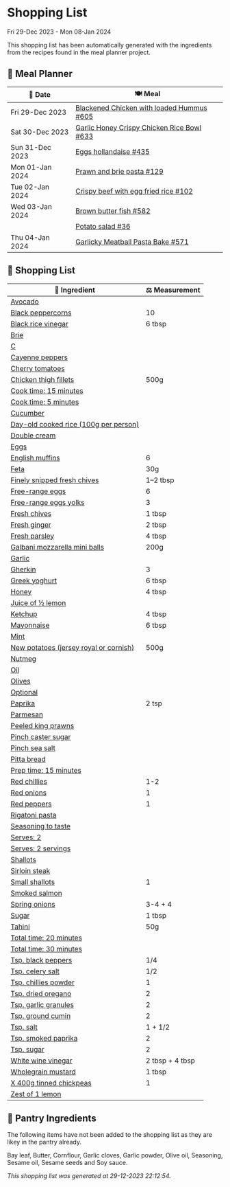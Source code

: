 # Shopping List

Fri 29-Dec 2023 - Mon 08-Jan 2024

This shopping list has been automatically generated with the ingredients from the recipes found in the meal planner project.

## 📅 Meal Planner

|📅 Date| 🍽️ Meal|
|----|----|
|Fri 29-Dec 2023|[Blackened Chicken with loaded Hummus #605](https://github.com/jcallaghan/The-Cookbook/issues/605)|
|Sat 30-Dec 2023|[Garlic Honey Crispy Chicken Rice Bowl #633](https://github.com/jcallaghan/The-Cookbook/issues/633)|
|Sun 31-Dec 2023|[Eggs hollandaise #435](https://github.com/jcallaghan/The-Cookbook/issues/435)|
|Mon 01-Jan 2024|[Prawn and brie pasta #129](https://github.com/jcallaghan/The-Cookbook/issues/129)|
|Tue 02-Jan 2024|[Crispy beef with egg fried rice #102](https://github.com/jcallaghan/The-Cookbook/issues/102)|
|Wed 03-Jan 2024|[Brown butter fish #582](https://github.com/jcallaghan/The-Cookbook/issues/582)|
||[Potato salad #36](https://github.com/jcallaghan/The-Cookbook/issues/36)|
|Thu 04-Jan 2024|[Garlicky Meatball Pasta Bake  #571](https://github.com/jcallaghan/The-Cookbook/issues/571)|

## 🛒 Shopping List

| 🍌 Ingredient| ⚖️ Measurement|
|----------|-----------|
|[Avocado](https://www.sainsburys.co.uk/gol-ui/SearchResults/Avocado)||
|[Black peppercorns](https://www.sainsburys.co.uk/gol-ui/SearchResults/Black%20peppercorns)|10|
|[Black rice vinegar](https://www.sainsburys.co.uk/gol-ui/SearchResults/Black%20rice%20vinegar)|6 tbsp|
|[Brie](https://www.sainsburys.co.uk/gol-ui/SearchResults/Brie)||
|[C](https://www.sainsburys.co.uk/gol-ui/SearchResults/C)||
|[Cayenne peppers](https://www.sainsburys.co.uk/gol-ui/SearchResults/Cayenne%20peppers)||
|[Cherry tomatoes](https://www.sainsburys.co.uk/gol-ui/SearchResults/Cherry%20tomatoes)||
|[Chicken thigh fillets](https://www.sainsburys.co.uk/gol-ui/SearchResults/Chicken%20thigh%20fillets)|500g|
|[Cook time: 15 minutes](https://www.sainsburys.co.uk/gol-ui/SearchResults/Cook%20time:%2015%20minutes)||
|[Cook time: 5 minutes](https://www.sainsburys.co.uk/gol-ui/SearchResults/Cook%20time:%205%20minutes)||
|[Cucumber](https://www.sainsburys.co.uk/gol-ui/SearchResults/Cucumber)||
|[Day-old cooked rice (100g per person)](https://www.sainsburys.co.uk/gol-ui/SearchResults/Day-old%20cooked%20rice%20(100g%20per%20person))||
|[Double cream](https://www.sainsburys.co.uk/gol-ui/SearchResults/Double%20cream)||
|[Eggs](https://www.sainsburys.co.uk/gol-ui/SearchResults/Eggs)||
|[English muffins](https://www.sainsburys.co.uk/gol-ui/SearchResults/English%20muffins)|6|
|[Feta](https://www.sainsburys.co.uk/gol-ui/SearchResults/Feta)|30g|
|[Finely snipped fresh chives](https://www.sainsburys.co.uk/gol-ui/SearchResults/Finely%20snipped%20fresh%20chives)|1–2 tbsp|
|[Free-range eggs](https://www.sainsburys.co.uk/gol-ui/SearchResults/Free-range%20eggs)|6|
|[Free-range eggs yolks](https://www.sainsburys.co.uk/gol-ui/SearchResults/Free-range%20eggs%20yolks)|3|
|[Fresh chives](https://www.sainsburys.co.uk/gol-ui/SearchResults/Fresh%20chives)|1 tbsp|
|[Fresh ginger](https://www.sainsburys.co.uk/gol-ui/SearchResults/Fresh%20ginger)|2 tbsp|
|[Fresh parsley](https://www.sainsburys.co.uk/gol-ui/SearchResults/Fresh%20parsley)|4 tbsp|
|[Galbani mozzarella mini balls](https://www.sainsburys.co.uk/gol-ui/SearchResults/Galbani%20mozzarella%20mini%20balls)|200g|
|[Garlic](https://www.sainsburys.co.uk/gol-ui/SearchResults/Garlic)||
|[Gherkin](https://www.sainsburys.co.uk/gol-ui/SearchResults/Gherkin)|3|
|[Greek yoghurt](https://www.sainsburys.co.uk/gol-ui/SearchResults/Greek%20yoghurt)|6 tbsp|
|[Honey](https://www.sainsburys.co.uk/gol-ui/SearchResults/Honey)|4 tbsp|
|[Juice of ½ lemon](https://www.sainsburys.co.uk/gol-ui/SearchResults/Juice%20of%20½%20lemon)||
|[Ketchup](https://www.sainsburys.co.uk/gol-ui/SearchResults/Ketchup)|4 tbsp|
|[Mayonnaise](https://www.sainsburys.co.uk/gol-ui/SearchResults/Mayonnaise)|6 tbsp|
|[Mint](https://www.sainsburys.co.uk/gol-ui/SearchResults/Mint)||
|[New potatoes (jersey royal or cornish)](https://www.sainsburys.co.uk/gol-ui/SearchResults/New%20potatoes%20(jersey%20royal%20or%20cornish))|500g|
|[Nutmeg](https://www.sainsburys.co.uk/gol-ui/SearchResults/Nutmeg)||
|[Oil](https://www.sainsburys.co.uk/gol-ui/SearchResults/Oil)||
|[Olives](https://www.sainsburys.co.uk/gol-ui/SearchResults/Olives)||
|[Optional](https://www.sainsburys.co.uk/gol-ui/SearchResults/Optional)||
|[Paprika](https://www.sainsburys.co.uk/gol-ui/SearchResults/Paprika)|2 tsp|
|[Parmesan](https://www.sainsburys.co.uk/gol-ui/SearchResults/Parmesan)||
|[Peeled king prawns](https://www.sainsburys.co.uk/gol-ui/SearchResults/Peeled%20king%20prawns)||
|[Pinch caster sugar](https://www.sainsburys.co.uk/gol-ui/SearchResults/Pinch%20caster%20sugar)||
|[Pinch sea salt](https://www.sainsburys.co.uk/gol-ui/SearchResults/Pinch%20sea%20salt)||
|[Pitta bread](https://www.sainsburys.co.uk/gol-ui/SearchResults/Pitta%20bread)||
|[Prep time: 15 minutes](https://www.sainsburys.co.uk/gol-ui/SearchResults/Prep%20time:%2015%20minutes)||
|[Red chillies](https://www.sainsburys.co.uk/gol-ui/SearchResults/Red%20chillies)|1-2|
|[Red onions](https://www.sainsburys.co.uk/gol-ui/SearchResults/Red%20onions)|1|
|[Red peppers](https://www.sainsburys.co.uk/gol-ui/SearchResults/Red%20peppers)|1|
|[Rigatoni pasta](https://www.sainsburys.co.uk/gol-ui/SearchResults/Rigatoni%20pasta)||
|[Seasoning to taste](https://www.sainsburys.co.uk/gol-ui/SearchResults/Seasoning%20to%20taste)||
|[Serves: 2](https://www.sainsburys.co.uk/gol-ui/SearchResults/Serves:%202)||
|[Serves: 2 servings](https://www.sainsburys.co.uk/gol-ui/SearchResults/Serves:%202%20servings)||
|[Shallots](https://www.sainsburys.co.uk/gol-ui/SearchResults/Shallots)||
|[Sirloin steak](https://www.sainsburys.co.uk/gol-ui/SearchResults/Sirloin%20steak)||
|[Small shallots](https://www.sainsburys.co.uk/gol-ui/SearchResults/Small%20shallots)|1|
|[Smoked salmon](https://www.sainsburys.co.uk/gol-ui/SearchResults/Smoked%20salmon)||
|[Spring onions](https://www.sainsburys.co.uk/gol-ui/SearchResults/Spring%20onions)|3-4 + 4|
|[Sugar](https://www.sainsburys.co.uk/gol-ui/SearchResults/Sugar)|1 tbsp|
|[Tahini](https://www.sainsburys.co.uk/gol-ui/SearchResults/Tahini)|50g|
|[Total time: 20 minutes](https://www.sainsburys.co.uk/gol-ui/SearchResults/Total%20time:%2020%20minutes)||
|[Total time: 30 minutes](https://www.sainsburys.co.uk/gol-ui/SearchResults/Total%20time:%2030%20minutes)||
|[Tsp. black peppers](https://www.sainsburys.co.uk/gol-ui/SearchResults/Tsp.%20black%20peppers)|1/4|
|[Tsp. celery salt](https://www.sainsburys.co.uk/gol-ui/SearchResults/Tsp.%20celery%20salt)|1/2|
|[Tsp. chillies powder](https://www.sainsburys.co.uk/gol-ui/SearchResults/Tsp.%20chillies%20powder)|1|
|[Tsp. dried oregano](https://www.sainsburys.co.uk/gol-ui/SearchResults/Tsp.%20dried%20oregano)|2|
|[Tsp. garlic granules](https://www.sainsburys.co.uk/gol-ui/SearchResults/Tsp.%20garlic%20granules)|2|
|[Tsp. ground cumin](https://www.sainsburys.co.uk/gol-ui/SearchResults/Tsp.%20ground%20cumin)|2|
|[Tsp. salt](https://www.sainsburys.co.uk/gol-ui/SearchResults/Tsp.%20salt)|1 + 1/2|
|[Tsp. smoked paprika](https://www.sainsburys.co.uk/gol-ui/SearchResults/Tsp.%20smoked%20paprika)|2|
|[Tsp. sugar](https://www.sainsburys.co.uk/gol-ui/SearchResults/Tsp.%20sugar)|2|
|[White wine vinegar](https://www.sainsburys.co.uk/gol-ui/SearchResults/White%20wine%20vinegar)|2 tbsp + 4 tbsp|
|[Wholegrain mustard](https://www.sainsburys.co.uk/gol-ui/SearchResults/Wholegrain%20mustard)|1 tbsp|
|[X 400g tinned chickpeas](https://www.sainsburys.co.uk/gol-ui/SearchResults/X%20400g%20tinned%20chickpeas)|1|
|[Zest of 1 lemon](https://www.sainsburys.co.uk/gol-ui/SearchResults/Zest%20of%201%20lemon)||

## 🏪 Pantry Ingredients

The following items have not been added to the shopping list as they are likey in the pantry already.

Bay leaf, Butter, Cornflour, Garlic cloves, Garlic powder, Olive oil, Seasoning, Sesame oil, Sesame seeds and Soy sauce.


_This shopping list was generated at 29-12-2023 22:12:54._